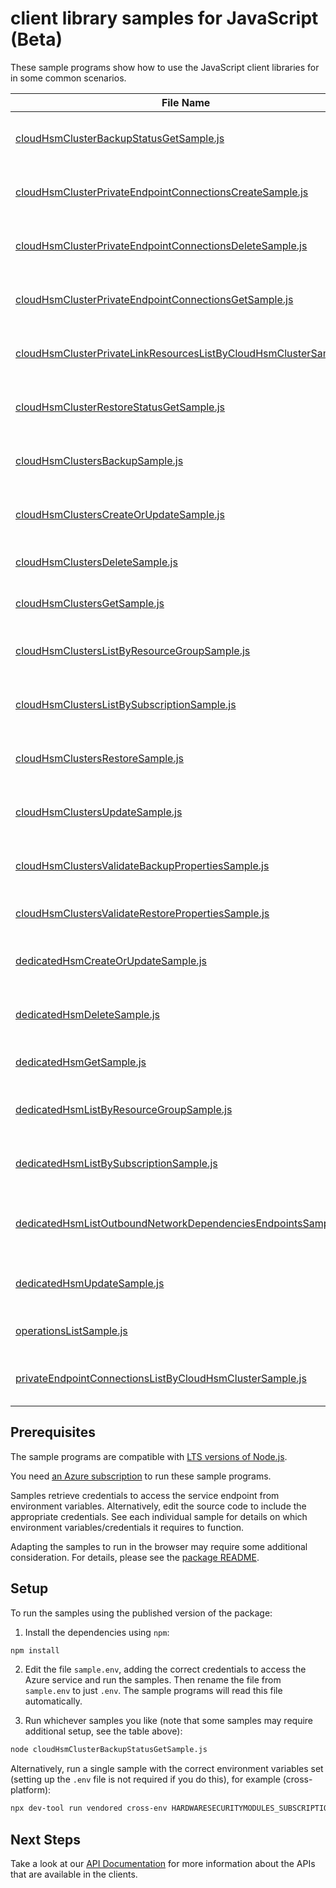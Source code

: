 # client library samples for JavaScript (Beta)

These sample programs show how to use the JavaScript client libraries for in some common scenarios.

| **File Name**                                                                                                                       | **Description**                                                                                                                                                                                                                                                                                                                                                                       |
| ----------------------------------------------------------------------------------------------------------------------------------- | ------------------------------------------------------------------------------------------------------------------------------------------------------------------------------------------------------------------------------------------------------------------------------------------------------------------------------------------------------------------------------------- |
| [cloudHsmClusterBackupStatusGetSample.js][cloudhsmclusterbackupstatusgetsample]                                                     | Gets the backup operation status of the specified Cloud HSM Cluster x-ms-original-file: specification/hardwaresecuritymodules/resource-manager/Microsoft.HardwareSecurityModules/preview/2024-06-30-preview/examples/CloudHsmCluster_Backup_Pending_MaximumSet_Gen.json                                                                                                               |
| [cloudHsmClusterPrivateEndpointConnectionsCreateSample.js][cloudhsmclusterprivateendpointconnectionscreatesample]                   | Creates or updates the private endpoint connection for the Cloud Hsm Cluster. x-ms-original-file: specification/hardwaresecuritymodules/resource-manager/Microsoft.HardwareSecurityModules/preview/2024-06-30-preview/examples/CloudHsmClusterPrivateEndpointConnection_Create_MaximumSet_Gen.json                                                                                    |
| [cloudHsmClusterPrivateEndpointConnectionsDeleteSample.js][cloudhsmclusterprivateendpointconnectionsdeletesample]                   | Deletes the private endpoint connection for the Cloud Hsm Cluster. x-ms-original-file: specification/hardwaresecuritymodules/resource-manager/Microsoft.HardwareSecurityModules/preview/2024-06-30-preview/examples/CloudHsmClusterPrivateEndpointConnection_Delete_MaximumSet_Gen.json                                                                                               |
| [cloudHsmClusterPrivateEndpointConnectionsGetSample.js][cloudhsmclusterprivateendpointconnectionsgetsample]                         | Gets the private endpoint connection for the Cloud Hsm Cluster. x-ms-original-file: specification/hardwaresecuritymodules/resource-manager/Microsoft.HardwareSecurityModules/preview/2024-06-30-preview/examples/CloudHsmClusterPrivateEndpointConnection_Get_MaximumSet_Gen.json                                                                                                     |
| [cloudHsmClusterPrivateLinkResourcesListByCloudHsmClusterSample.js][cloudhsmclusterprivatelinkresourceslistbycloudhsmclustersample] | Gets the private link resources supported for the Cloud Hsm Cluster. x-ms-original-file: specification/hardwaresecuritymodules/resource-manager/Microsoft.HardwareSecurityModules/preview/2024-06-30-preview/examples/CloudHsmClusterPrivateLinkResource_ListByCloudHsmCluster_MaximumSet_Gen.json                                                                                    |
| [cloudHsmClusterRestoreStatusGetSample.js][cloudhsmclusterrestorestatusgetsample]                                                   | Gets the restore operation status of the specified Cloud HSM Cluster x-ms-original-file: specification/hardwaresecuritymodules/resource-manager/Microsoft.HardwareSecurityModules/preview/2024-06-30-preview/examples/CloudHsmCluster_Restore_Pending_MaximumSet_Gen.json                                                                                                             |
| [cloudHsmClustersBackupSample.js][cloudhsmclustersbackupsample]                                                                     | Create a backup of the Cloud HSM Cluster in the specified subscription x-ms-original-file: specification/hardwaresecuritymodules/resource-manager/Microsoft.HardwareSecurityModules/preview/2024-06-30-preview/examples/CloudHsmCluster_CreateOrValidate_Backup_MaximumSet_Gen.json                                                                                                   |
| [cloudHsmClustersCreateOrUpdateSample.js][cloudhsmclusterscreateorupdatesample]                                                     | Create or Update a Cloud HSM Cluster in the specified subscription. x-ms-original-file: specification/hardwaresecuritymodules/resource-manager/Microsoft.HardwareSecurityModules/preview/2024-06-30-preview/examples/CloudHsmCluster_CreateOrUpdate_MaximumSet_Gen.json                                                                                                               |
| [cloudHsmClustersDeleteSample.js][cloudhsmclustersdeletesample]                                                                     | Deletes the specified Cloud HSM Cluster x-ms-original-file: specification/hardwaresecuritymodules/resource-manager/Microsoft.HardwareSecurityModules/preview/2024-06-30-preview/examples/CloudHsmCluster_Delete_MaximumSet_Gen.json                                                                                                                                                   |
| [cloudHsmClustersGetSample.js][cloudhsmclustersgetsample]                                                                           | Gets the specified Cloud HSM Cluster x-ms-original-file: specification/hardwaresecuritymodules/resource-manager/Microsoft.HardwareSecurityModules/preview/2024-06-30-preview/examples/CloudHsmCluster_Get_MaximumSet_Gen.json                                                                                                                                                         |
| [cloudHsmClustersListByResourceGroupSample.js][cloudhsmclusterslistbyresourcegroupsample]                                           | The List operation gets information about the Cloud HSM Clusters associated with the subscription and within the specified resource group. x-ms-original-file: specification/hardwaresecuritymodules/resource-manager/Microsoft.HardwareSecurityModules/preview/2024-06-30-preview/examples/CloudHsmCluster_ListByResourceGroup_MaximumSet_Gen.json                                   |
| [cloudHsmClustersListBySubscriptionSample.js][cloudhsmclusterslistbysubscriptionsample]                                             | The List operation gets information about the Cloud HSM Clusters associated with the subscription. x-ms-original-file: specification/hardwaresecuritymodules/resource-manager/Microsoft.HardwareSecurityModules/preview/2024-06-30-preview/examples/CloudHsmCluster_ListBySubscription_MaximumSet_Gen.json                                                                            |
| [cloudHsmClustersRestoreSample.js][cloudhsmclustersrestoresample]                                                                   | Restores all key materials of a specified Cloud HSM Cluster x-ms-original-file: specification/hardwaresecuritymodules/resource-manager/Microsoft.HardwareSecurityModules/preview/2024-06-30-preview/examples/CloudHsmCluster_RequestOrValidate_Restore_MaximumSet_Gen.json                                                                                                            |
| [cloudHsmClustersUpdateSample.js][cloudhsmclustersupdatesample]                                                                     | Update a Cloud HSM Cluster in the specified subscription. x-ms-original-file: specification/hardwaresecuritymodules/resource-manager/Microsoft.HardwareSecurityModules/preview/2024-06-30-preview/examples/CloudHsmCluster_Update_MaximumSet_Gen.json                                                                                                                                 |
| [cloudHsmClustersValidateBackupPropertiesSample.js][cloudhsmclustersvalidatebackuppropertiessample]                                 | Pre Backup operation to validate whether the customer can perform a backup on the Cloud HSM Cluster resource in the specified subscription. x-ms-original-file: specification/hardwaresecuritymodules/resource-manager/Microsoft.HardwareSecurityModules/preview/2024-06-30-preview/examples/CloudHsmCluster_CreateOrValidate_Backup_MaximumSet_Gen.json                              |
| [cloudHsmClustersValidateRestorePropertiesSample.js][cloudhsmclustersvalidaterestorepropertiessample]                               | Queued validating pre restore operation x-ms-original-file: specification/hardwaresecuritymodules/resource-manager/Microsoft.HardwareSecurityModules/preview/2024-06-30-preview/examples/CloudHsmCluster_RequestOrValidate_Restore_MaximumSet_Gen.json                                                                                                                                |
| [dedicatedHsmCreateOrUpdateSample.js][dedicatedhsmcreateorupdatesample]                                                             | Create or Update a dedicated HSM in the specified subscription. x-ms-original-file: specification/hardwaresecuritymodules/resource-manager/Microsoft.HardwareSecurityModules/preview/2024-06-30-preview/examples/DedicatedHsm_CreateOrUpdate.json                                                                                                                                     |
| [dedicatedHsmDeleteSample.js][dedicatedhsmdeletesample]                                                                             | Deletes the specified Azure Dedicated HSM. x-ms-original-file: specification/hardwaresecuritymodules/resource-manager/Microsoft.HardwareSecurityModules/preview/2024-06-30-preview/examples/DedicatedHsm_Delete.json                                                                                                                                                                  |
| [dedicatedHsmGetSample.js][dedicatedhsmgetsample]                                                                                   | Gets the specified Azure dedicated HSM. x-ms-original-file: specification/hardwaresecuritymodules/resource-manager/Microsoft.HardwareSecurityModules/preview/2024-06-30-preview/examples/DedicatedHsm_Get.json                                                                                                                                                                        |
| [dedicatedHsmListByResourceGroupSample.js][dedicatedhsmlistbyresourcegroupsample]                                                   | The List operation gets information about the dedicated hsms associated with the subscription and within the specified resource group. x-ms-original-file: specification/hardwaresecuritymodules/resource-manager/Microsoft.HardwareSecurityModules/preview/2024-06-30-preview/examples/DedicatedHsm_ListByResourceGroup.json                                                         |
| [dedicatedHsmListBySubscriptionSample.js][dedicatedhsmlistbysubscriptionsample]                                                     | The List operation gets information about the dedicated HSMs associated with the subscription. x-ms-original-file: specification/hardwaresecuritymodules/resource-manager/Microsoft.HardwareSecurityModules/preview/2024-06-30-preview/examples/DedicatedHsm_ListBySubscription.json                                                                                                  |
| [dedicatedHsmListOutboundNetworkDependenciesEndpointsSample.js][dedicatedhsmlistoutboundnetworkdependenciesendpointssample]         | Gets a list of egress endpoints (network endpoints of all outbound dependencies) in the specified dedicated hsm resource. The operation returns properties of each egress endpoint. x-ms-original-file: specification/hardwaresecuritymodules/resource-manager/Microsoft.HardwareSecurityModules/preview/2024-06-30-preview/examples/GetOutboundNetworkDependenciesEndpointsList.json |
| [dedicatedHsmUpdateSample.js][dedicatedhsmupdatesample]                                                                             | Update a dedicated HSM in the specified subscription. x-ms-original-file: specification/hardwaresecuritymodules/resource-manager/Microsoft.HardwareSecurityModules/preview/2024-06-30-preview/examples/DedicatedHsm_Update.json                                                                                                                                                       |
| [operationsListSample.js][operationslistsample]                                                                                     | Get a list of Hardware Security Modules operations. x-ms-original-file: specification/hardwaresecuritymodules/resource-manager/Microsoft.HardwareSecurityModules/preview/2024-06-30-preview/examples/OperationsList.json                                                                                                                                                              |
| [privateEndpointConnectionsListByCloudHsmClusterSample.js][privateendpointconnectionslistbycloudhsmclustersample]                   | The List operation gets information about the private endpoint connections associated with the Cloud HSM Cluster x-ms-original-file: specification/hardwaresecuritymodules/resource-manager/Microsoft.HardwareSecurityModules/preview/2024-06-30-preview/examples/CloudHsmClusterPrivateEndpointConnection_ListByCloudHsmCluster_MaximumSet_Gen.json                                  |

## Prerequisites

The sample programs are compatible with [LTS versions of Node.js](https://github.com/nodejs/release#release-schedule).

You need [an Azure subscription][freesub] to run these sample programs.

Samples retrieve credentials to access the service endpoint from environment variables. Alternatively, edit the source code to include the appropriate credentials. See each individual sample for details on which environment variables/credentials it requires to function.

Adapting the samples to run in the browser may require some additional consideration. For details, please see the [package README][package].

## Setup

To run the samples using the published version of the package:

1. Install the dependencies using `npm`:

```bash
npm install
```

2. Edit the file `sample.env`, adding the correct credentials to access the Azure service and run the samples. Then rename the file from `sample.env` to just `.env`. The sample programs will read this file automatically.

3. Run whichever samples you like (note that some samples may require additional setup, see the table above):

```bash
node cloudHsmClusterBackupStatusGetSample.js
```

Alternatively, run a single sample with the correct environment variables set (setting up the `.env` file is not required if you do this), for example (cross-platform):

```bash
npx dev-tool run vendored cross-env HARDWARESECURITYMODULES_SUBSCRIPTION_ID="<hardwaresecuritymodules subscription id>" HARDWARESECURITYMODULES_RESOURCE_GROUP="<hardwaresecuritymodules resource group>" node cloudHsmClusterBackupStatusGetSample.js
```

## Next Steps

Take a look at our [API Documentation][apiref] for more information about the APIs that are available in the clients.

[cloudhsmclusterbackupstatusgetsample]: https://github.com/Azure/azure-sdk-for-js/blob/main/sdk/hardwaresecuritymodules/arm-hardwaresecuritymodules/samples/v2-beta/javascript/cloudHsmClusterBackupStatusGetSample.js
[cloudhsmclusterprivateendpointconnectionscreatesample]: https://github.com/Azure/azure-sdk-for-js/blob/main/sdk/hardwaresecuritymodules/arm-hardwaresecuritymodules/samples/v2-beta/javascript/cloudHsmClusterPrivateEndpointConnectionsCreateSample.js
[cloudhsmclusterprivateendpointconnectionsdeletesample]: https://github.com/Azure/azure-sdk-for-js/blob/main/sdk/hardwaresecuritymodules/arm-hardwaresecuritymodules/samples/v2-beta/javascript/cloudHsmClusterPrivateEndpointConnectionsDeleteSample.js
[cloudhsmclusterprivateendpointconnectionsgetsample]: https://github.com/Azure/azure-sdk-for-js/blob/main/sdk/hardwaresecuritymodules/arm-hardwaresecuritymodules/samples/v2-beta/javascript/cloudHsmClusterPrivateEndpointConnectionsGetSample.js
[cloudhsmclusterprivatelinkresourceslistbycloudhsmclustersample]: https://github.com/Azure/azure-sdk-for-js/blob/main/sdk/hardwaresecuritymodules/arm-hardwaresecuritymodules/samples/v2-beta/javascript/cloudHsmClusterPrivateLinkResourcesListByCloudHsmClusterSample.js
[cloudhsmclusterrestorestatusgetsample]: https://github.com/Azure/azure-sdk-for-js/blob/main/sdk/hardwaresecuritymodules/arm-hardwaresecuritymodules/samples/v2-beta/javascript/cloudHsmClusterRestoreStatusGetSample.js
[cloudhsmclustersbackupsample]: https://github.com/Azure/azure-sdk-for-js/blob/main/sdk/hardwaresecuritymodules/arm-hardwaresecuritymodules/samples/v2-beta/javascript/cloudHsmClustersBackupSample.js
[cloudhsmclusterscreateorupdatesample]: https://github.com/Azure/azure-sdk-for-js/blob/main/sdk/hardwaresecuritymodules/arm-hardwaresecuritymodules/samples/v2-beta/javascript/cloudHsmClustersCreateOrUpdateSample.js
[cloudhsmclustersdeletesample]: https://github.com/Azure/azure-sdk-for-js/blob/main/sdk/hardwaresecuritymodules/arm-hardwaresecuritymodules/samples/v2-beta/javascript/cloudHsmClustersDeleteSample.js
[cloudhsmclustersgetsample]: https://github.com/Azure/azure-sdk-for-js/blob/main/sdk/hardwaresecuritymodules/arm-hardwaresecuritymodules/samples/v2-beta/javascript/cloudHsmClustersGetSample.js
[cloudhsmclusterslistbyresourcegroupsample]: https://github.com/Azure/azure-sdk-for-js/blob/main/sdk/hardwaresecuritymodules/arm-hardwaresecuritymodules/samples/v2-beta/javascript/cloudHsmClustersListByResourceGroupSample.js
[cloudhsmclusterslistbysubscriptionsample]: https://github.com/Azure/azure-sdk-for-js/blob/main/sdk/hardwaresecuritymodules/arm-hardwaresecuritymodules/samples/v2-beta/javascript/cloudHsmClustersListBySubscriptionSample.js
[cloudhsmclustersrestoresample]: https://github.com/Azure/azure-sdk-for-js/blob/main/sdk/hardwaresecuritymodules/arm-hardwaresecuritymodules/samples/v2-beta/javascript/cloudHsmClustersRestoreSample.js
[cloudhsmclustersupdatesample]: https://github.com/Azure/azure-sdk-for-js/blob/main/sdk/hardwaresecuritymodules/arm-hardwaresecuritymodules/samples/v2-beta/javascript/cloudHsmClustersUpdateSample.js
[cloudhsmclustersvalidatebackuppropertiessample]: https://github.com/Azure/azure-sdk-for-js/blob/main/sdk/hardwaresecuritymodules/arm-hardwaresecuritymodules/samples/v2-beta/javascript/cloudHsmClustersValidateBackupPropertiesSample.js
[cloudhsmclustersvalidaterestorepropertiessample]: https://github.com/Azure/azure-sdk-for-js/blob/main/sdk/hardwaresecuritymodules/arm-hardwaresecuritymodules/samples/v2-beta/javascript/cloudHsmClustersValidateRestorePropertiesSample.js
[dedicatedhsmcreateorupdatesample]: https://github.com/Azure/azure-sdk-for-js/blob/main/sdk/hardwaresecuritymodules/arm-hardwaresecuritymodules/samples/v2-beta/javascript/dedicatedHsmCreateOrUpdateSample.js
[dedicatedhsmdeletesample]: https://github.com/Azure/azure-sdk-for-js/blob/main/sdk/hardwaresecuritymodules/arm-hardwaresecuritymodules/samples/v2-beta/javascript/dedicatedHsmDeleteSample.js
[dedicatedhsmgetsample]: https://github.com/Azure/azure-sdk-for-js/blob/main/sdk/hardwaresecuritymodules/arm-hardwaresecuritymodules/samples/v2-beta/javascript/dedicatedHsmGetSample.js
[dedicatedhsmlistbyresourcegroupsample]: https://github.com/Azure/azure-sdk-for-js/blob/main/sdk/hardwaresecuritymodules/arm-hardwaresecuritymodules/samples/v2-beta/javascript/dedicatedHsmListByResourceGroupSample.js
[dedicatedhsmlistbysubscriptionsample]: https://github.com/Azure/azure-sdk-for-js/blob/main/sdk/hardwaresecuritymodules/arm-hardwaresecuritymodules/samples/v2-beta/javascript/dedicatedHsmListBySubscriptionSample.js
[dedicatedhsmlistoutboundnetworkdependenciesendpointssample]: https://github.com/Azure/azure-sdk-for-js/blob/main/sdk/hardwaresecuritymodules/arm-hardwaresecuritymodules/samples/v2-beta/javascript/dedicatedHsmListOutboundNetworkDependenciesEndpointsSample.js
[dedicatedhsmupdatesample]: https://github.com/Azure/azure-sdk-for-js/blob/main/sdk/hardwaresecuritymodules/arm-hardwaresecuritymodules/samples/v2-beta/javascript/dedicatedHsmUpdateSample.js
[operationslistsample]: https://github.com/Azure/azure-sdk-for-js/blob/main/sdk/hardwaresecuritymodules/arm-hardwaresecuritymodules/samples/v2-beta/javascript/operationsListSample.js
[privateendpointconnectionslistbycloudhsmclustersample]: https://github.com/Azure/azure-sdk-for-js/blob/main/sdk/hardwaresecuritymodules/arm-hardwaresecuritymodules/samples/v2-beta/javascript/privateEndpointConnectionsListByCloudHsmClusterSample.js
[apiref]: https://learn.microsoft.com/javascript/api/@azure/arm-hardwaresecuritymodules?view=azure-node-preview
[freesub]: https://azure.microsoft.com/free/
[package]: https://github.com/Azure/azure-sdk-for-js/tree/main/sdk/hardwaresecuritymodules/arm-hardwaresecuritymodules/README.md
